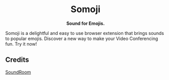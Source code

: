 <div align="center">
  <h1>
    Somoji
  </h1>

  <p>
    <strong>Sound for Emojis.</strong>
  </p>
</div>

Somoji is a delightful and easy to use browser extension that brings sounds to popular emojis. Discover a new way to make your Video Conferencing fun. Try it now!

## Credits
[SoundRoom](https://github.com/CurtisLusmore/soundroom)